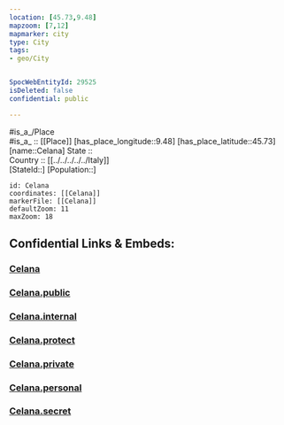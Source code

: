 ```yaml
---
location: [45.73,9.48] 
mapzoom: [7,12] 
mapmarker: city 
type: City
tags:
- geo/City


SpocWebEntityId: 29525
isDeleted: false
confidential: public

---
```

#is_a_/Place  
#is_a_ :: [[Place]] 
[has_place_longitude::9.48] 
[has_place_latitude::45.73] 
[name::Celana] 
State ::  
Country :: [[../../../../../Italy]]  
[StateId::] 
[Population::] 



```leaflet
id: Celana
coordinates: [[Celana]] 
markerFile: [[Celana]] 
defaultZoom: 11 
maxZoom: 18
```


## Confidential Links & Embeds: 

### [Celana](/_Standards/Earth/Continent/Europe/Europe~South/Italy/regions~Italy/Lombardy/Bergamo.Province/City/Celana.md) 

### [Celana.public](/_public/Earth/Continent/Europe/Europe~South/Italy/regions~Italy/Lombardy/Bergamo.Province/City/Celana.public.md) 

### [Celana.internal](/_internal/Earth/Continent/Europe/Europe~South/Italy/regions~Italy/Lombardy/Bergamo.Province/City/Celana.internal.md) 

### [Celana.protect](/_protect/Earth/Continent/Europe/Europe~South/Italy/regions~Italy/Lombardy/Bergamo.Province/City/Celana.protect.md) 

### [Celana.private](/_private/Earth/Continent/Europe/Europe~South/Italy/regions~Italy/Lombardy/Bergamo.Province/City/Celana.private.md) 

### [Celana.personal](/_personal/Earth/Continent/Europe/Europe~South/Italy/regions~Italy/Lombardy/Bergamo.Province/City/Celana.personal.md) 

### [Celana.secret](/_secret/Earth/Continent/Europe/Europe~South/Italy/regions~Italy/Lombardy/Bergamo.Province/City/Celana.secret.md)

